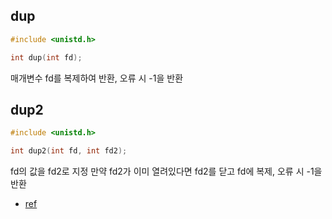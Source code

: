 ## dup
```c
#include <unistd.h>

int dup(int fd);
```

매개변수 fd를 복제하여 반환, 오류 시 -1을 반환
## dup2
```c
#include <unistd.h>

int dup2(int fd, int fd2);
```

fd의 값을 fd2로 지정
만약 fd2가 이미 열려있다면 fd2를 닫고 fd에 복제, 오류 시 -1을 반환

- [ref](https://reakwon.tistory.com/104)
